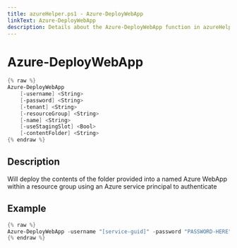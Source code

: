 ```yaml
---
title: azureHelper.ps1 - Azure-DeployWebApp
linkText: Azure-DeployWebApp
description: Details about the Azure-DeployWebApp function in azureHelper.ps1 helper script
---
```


# Azure-DeployWebApp

```PowerShell
{% raw %}
Azure-DeployWebApp
    [-username] <String>
    [-password] <String>
    [-tenant] <String>
    [-resourceGroup] <String>
    [-name] <String>
    [-useStagingSlot] <Bool>
    [-contentFolder] <String>
{% endraw %}
```

## Description

Will deploy the contents of the folder provided into a named Azure WebApp within a resource group using an Azure service principal to authenticate

## Example

```PowerShell
{% raw %}
Azure-DeployWebApp -username "[service-guid]" -password "PASSWORD-HERE" -tenant "[tenant-guid]" -resourceGroup "MyWebAppResource" -name "MyWebApp" -useStagingSlot $true -contentFolder "Path\To\Folder"
{% endraw %}
```

